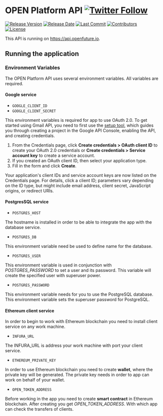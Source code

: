 # OPEN Platform API [![Twitter Follow](https://img.shields.io/twitter/follow/openplatformico.svg?style=social&label=Follow)](https://twitter.com/openplatformico)

[![Release Version](https://img.shields.io/github/release/OpenFuturePlatform/open-api.svg?style=flat-square)](https://github.com/OpenFuturePlatform/open-api/releases)
[![Release Date](https://img.shields.io/github/release-date/OpenFuturePlatform/open-api.svg?style=flat-square&colorB=007EC6)](https://github.com/OpenFuturePlatform/open-api/releases)
[![Last Commit](https://img.shields.io/github/last-commit/OpenFuturePlatform/open-api.svg?style=flat-square&colorB=007EC6)](https://github.com/OpenFuturePlatform/open-api/commits)
[![Contributors](https://img.shields.io/github/contributors/OpenFuturePlatform/open-api.svg?style=flat-square&colorB=007EC6)](https://github.com/OpenFuturePlatform/open-api/contributors)
[![License](https://img.shields.io/github/license/OpenFuturePlatform/open-api.svg?style=flat-square)](https://github.com/OpenFuturePlatform/open-api)


This API is running on https://api.openfuture.io.

## Running the application

### Environment Variables
The OPEN Platform API uses several environment variables. All
variables are required.

#### Google service

* `GOOGLE_CLIENT_ID`
* `GOOGLE_CLIENT_SECRET`

This environment variables is required for app to use OAuth 2.0.
To get started using Gmail API, you need to first use the
[setup tool](https://console.developers.google.com/flows/enableapi?apiid=gmail&credential=client_key&pli=1),
which guides you through creating a project in the Google API Console,
enabling the API, and creating credentials.

1. From the Credentials page, click **Create credentials >
OAuth client ID** to create your OAuth 2.0 credentials or
**Create credentials > Service account key** to create a service account.
2. If you created an OAuth client ID, then select your application type.
3. Fill in the form and click **Create**.

Your application's client IDs and service account keys are now listed on the Credentials page. For details, click a client ID; parameters vary depending on the ID type, but might include email address, client secret, JavaScript origins, or redirect URIs.

#### PostgresSQL service

* `POSTGRES_HOST`

The hostname is installed in order to be able to integrate the
app with the database service.

* `POSTGRES_DB`

This environment variable need be used to define name for the database.

* `POSTGRES_USER`

This environment variable is used in conjunction with
*POSTGRES_PASSWORD* to set a user and its password. This variable will
create the specified user with superuser power.

* `POSTGRES_PASSWORD`

This environment variable needs for you to use the PostgreSQL database.
 This environment variable sets the superuser password for
PostgreSQL.

#### Ethereum client service

In order to begin to work with Ethereum blockchain you need to install
client service on any work machine.

* `INFURA_URL`

The INFURA_URL is address your work machine with port your client
service.

* `ETHEREUM_PRIVATE_KEY`

In order to use Ethereum blockchain you need to create **wallet**, where
the private key will be generated. The private key needs in order to
app can work on behalf of your wallet.

* `OPEN_TOKEN_ADDRESS`

Before working in the app you need to create **smart contract** in
Ethereum blockchain. After creating you get *OPEN_TOKEN_ADDRESS*.
With which app can check the transfers of clients.